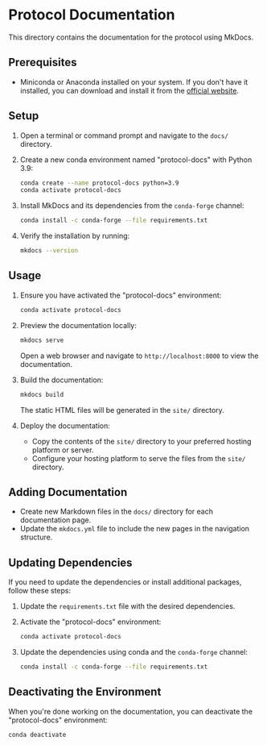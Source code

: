 # Protocol Documentation

This directory contains the documentation for the protocol using MkDocs.

## Prerequisites

- Miniconda or Anaconda installed on your system. If you don't have it installed, you can download and install it from the [official website](https://docs.conda.io/en/latest/miniconda.html).

## Setup

1. Open a terminal or command prompt and navigate to the `docs/` directory.

2. Create a new conda environment named "protocol-docs" with Python 3.9:
   ```bash
   conda create --name protocol-docs python=3.9
   conda activate protocol-docs
   ```

3. Install MkDocs and its dependencies from the `conda-forge` channel:
   ```bash
   conda install -c conda-forge --file requirements.txt
   ```

4. Verify the installation by running:
   ```bash
   mkdocs --version
   ```

## Usage

1. Ensure you have activated the "protocol-docs" environment:
   ```bash
   conda activate protocol-docs
   ```

2. Preview the documentation locally:
   ```bash
   mkdocs serve
   ```
   Open a web browser and navigate to `http://localhost:8000` to view the documentation.

3. Build the documentation:
   ```bash
   mkdocs build
   ```
   The static HTML files will be generated in the `site/` directory.

4. Deploy the documentation:
   - Copy the contents of the `site/` directory to your preferred hosting platform or server.
   - Configure your hosting platform to serve the files from the `site/` directory.

## Adding Documentation

- Create new Markdown files in the `docs/` directory for each documentation page.
- Update the `mkdocs.yml` file to include the new pages in the navigation structure.

## Updating Dependencies

If you need to update the dependencies or install additional packages, follow these steps:

1. Update the `requirements.txt` file with the desired dependencies.

2. Activate the "protocol-docs" environment:
   ```bash
   conda activate protocol-docs
   ```

3. Update the dependencies using conda and the `conda-forge` channel:
   ```bash
   conda install -c conda-forge --file requirements.txt
   ```

## Deactivating the Environment

When you're done working on the documentation, you can deactivate the "protocol-docs" environment:

```bash
conda deactivate
```